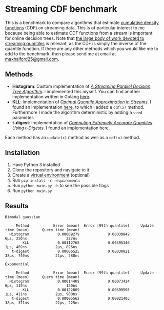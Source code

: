 # Streaming CDF benchmark

This is a benchmark to compare algorithms that estimate [cumulative density functions](https://www.wikiwand.com/en/Cumulative_distribution_function) (CDF) on streaming data. This is of particular interest to me because being able to estimate CDF functions from a stream is important for online decision trees. Note that [the large body of work devoted to streaming quantiles](https://scholar.google.com/scholar?hl=en&as_sdt=0%2C5&q=streaming+quantiles&btnG=) is relevant, as the CDF is simply the inverse of the quantile function. If there are any other methods which you would like me to add to the benchmark, then please send me at email at [maxhalford25@gmail.com](mailto:maxhalford25@gmail.com).

## Methods

- **Histogram**: Custom implementation of [*A Streaming Parallel Decision Tree Algorithm*](http://jmlr.org/papers/volume11/ben-haim10a/ben-haim10a.pdf). I implemented this myself. You can find another implementation written in Golang [here](https://github.com/VividCortex/gohistogram).
- **KLL**: Implementation of [*Optimal Quantile Approximation in Streams*](https://arxiv.org/abs/1603.05346). I found an implementation [here](https://github.com/edoliberty/streaming-quantiles), to which I added a `cdf(x)` method. Furthermore I made the algorithm deterministic by adding a `seed` parameter.
- **t-digest**: Implementation of [*Computing Extremely Accurate Quantiles Using t-Digests*](https://arxiv.org/abs/1902.04023). I found an implementation [here](https://github.com/CamDavidsonPilon/tdigest).

Each method has an `update(x)` method as well as a `cdf(x)` method.

## Installation

1. Have Python 3 installed
2. Clone the repository and navigate to it
3. Create a [virtual environment](https://docs.python-guide.org/dev/virtualenvs/) (optional)
4. Run `pip install -r requirements`
5. Run `python main.py -h` to see the possible flags
6. Run `python main.py`

## Results

```
Bimodal gaussian

     Method           Error (mean)  Error (99th quantile)     Update time (mean)      Query time (mean)
  Histogram             0.00009279             0.00039842             6μs, 250ns                  227ns
        KLL             0.00112768             0.00395346             1μs, 469ns             2μs, 826ns
   t-digest             0.00006525             0.00030021            38μs, 740ns            21μs, 288ns

Exponential

     Method           Error (mean)  Error (99th quantile)     Update time (mean)      Query time (mean)
  Histogram             0.00014409             0.00073424             6μs, 119ns                  120ns
        KLL             0.00122809             0.00399595             1μs, 411ns             2μs, 900ns
   t-digest             0.00005562             0.00021403            38μs, 371ns            22μs, 225ns
```
